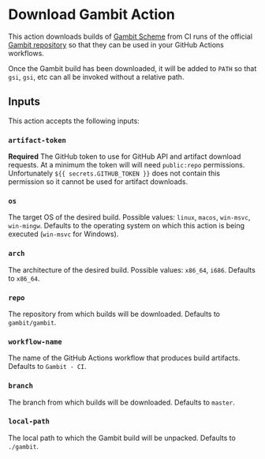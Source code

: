 # Download Gambit Action

This action downloads builds of [Gambit Scheme](http://gambitscheme.org) from CI
runs of the official [Gambit repository](https://github.com/gambit/gambit) so
that they can be used in your GitHub Actions workflows.

Once the Gambit build has been downloaded, it will be added to `PATH` so that
`gsi`, `gsi`, etc can all be invoked without a relative path.

## Inputs

This action accepts the following inputs:

### `artifact-token`

**Required** The GitHub token to use for GitHub API and artifact download requests.  At a minimum the token will will need `public:repo` permissions.  Unfortunately `${{ secrets.GITHUB_TOKEN }}` does not contain this permission so it cannot be used for artifact downloads.

### `os`

The target OS of the desired build. Possible values: `linux`, `macos`, `win-msvc`, `win-mingw`. Defaults to the operating system on which this action is being executed (`win-msvc` for Windows).

### `arch`

The architecture of the desired build. Possible values: `x86_64`, `i686`. Defaults to `x86_64`.

### `repo`

The repository from which builds will be downloaded. Defaults to `gambit/gambit`.

### `workflow-name`

The name of the GitHub Actions workflow that produces build artifacts. Defaults to `Gambit - CI`.

### `branch`

The branch from which builds will be downloaded. Defaults to `master`.

### `local-path`

The local path to which the Gambit build will be unpacked.  Defaults to `./gambit`.

